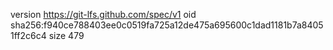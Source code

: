 version https://git-lfs.github.com/spec/v1
oid sha256:f940ce788403ee0c0519fa725a12de475a695600c1dad1181b7a84051ff2c6c4
size 479
